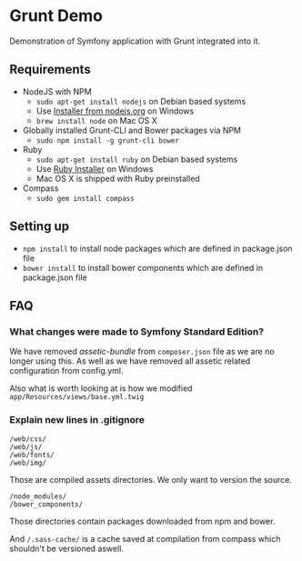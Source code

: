 Grunt Demo
==========

Demonstration of Symfony application with Grunt integrated into it.

## Requirements

  * NodeJS with NPM
    * `sudo apt-get install nodejs` on Debian based systems
    * Use [Installer from nodejs.org](http://nodejs.org/download/) on Windows
    * `brew install node` on Mac OS X
  * Globally installed Grunt-CLI and Bower packages via NPM
    * `sudo npm install -g grunt-cli bower`
  * Ruby
    * `sudo apt-get install ruby` on Debian based systems
    * Use [Ruby Installer](http://rubyinstaller.org/) on Windows
    * Mac OS X is shipped with Ruby preinstalled
  * Compass
    * `sudo gem install compass`

## Setting up

  * `npm install` to install node packages which are defined in package.json file
  * `bower install` to install bower components which are defined in package.json file

## FAQ

### What changes were made to Symfony Standard Edition?

We have removed *assetic-bundle* from `composer.json` file as we are no longer using this. As well as we have removed all assetic related configuration from config.yml.

Also what is worth looking at is how we modified `app/Resources/views/base.yml.twig`

### Explain new lines in .gitignore

```
/web/css/
/web/js/
/web/fonts/
/web/img/
```

Those are compiled assets directories. We only want to version the source.

```
/node_modules/
/bower_components/
```

Those directories contain packages downloaded from npm and bower.

And `/.sass-cache/` is a cache saved at compilation from compass which shouldn't be versioned aswell.
